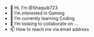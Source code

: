 - 👋 Hi, I’m @Shaquib723
- 👀 I’m interested in Gaming 
- 🌱 I’m currently learning Coding 
- 💞️ I’m looking to collaborate on ...
- 📫 How to reach me via email address 

<!---
Shaquib723/Shaquib723 is a ✨ special ✨ repository because its `README.md` (this file) appears on your GitHub profile.
You can click the Preview link to take a look at your changes.
--->
